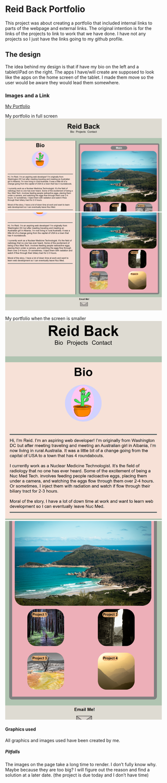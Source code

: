 # Reid Back Portfolio

This project was about creating a portfolio that included internal links to parts of the webpage and external links. The original intention is for the links of the projects to link to work that we have done. I have not any projects so I just have the links going to my github profile.

## The design

The idea behind my design is that if have my bio on the left and a tablet/iPad on the right. The apps I have/will create are supposed to look like the apps on the home screen of the tablet. I made them move so the user would be aware they would lead them somewhere. 

### Images and a Link
[My Portfolio](https://NuclearReid.github.io/portfolio-challenge/)


My portfolio in full screen
![top half of my portfolio](./imgs/top%20half%20portfolio.png)
![bottom half of my portfolio](./imgs/portfolio%20bottom%20half.png)

My portfolio when the screen is smaller
![top half of my portfolio responsive](./imgs/portfolio%20top%20half%20responsive.png)
![bottom half of my portfolio responsive](./imgs/portfolio%20bottom%20half%20responsive.png)



#### Graphics used

All graphics and images used have been created by me.


##### Pitfalls
The images on the page take a long time to render. I don’t fully know why. Maybe because they are too big? I will figure out the reason and find a solution at a later date. (the project is due today and I don’t have time)

